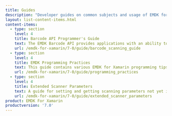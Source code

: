 ```yaml
---
title: Guides
description: "Developer guides on common subjects and usage of EMDK for Xamarin features and APIs."
layout: list-content-items.html
content-items:
  - type: section
    level: 4
    title: Barcode API Programmer's Guide
    text: The EMDK Barcode API provides applications with an ability to read a variety barcode labels using different scanner devices such as built-in imager/laser, built-in camera, Bluetooth ring scanners such as RS507 and RS600 and Pluggable ring scanner such as RS4000.
    url: /emdk-for-xamarin/7-0/guide/barcode_scanning_guide
  - type: section
    level: 4
    title: EMDK Programming Practices
    text: This guide contains various EMDK for Xamarin programming tips.
    url: /emdk-for-xamarin/7-0/guide/programming_practices
  - type: section
    level: 4
    title: Extended Scanner Parameters
    text: A guide for setting and getting scanning parameters not yet implemented with the class hierarchy or those being added in future.
    url: /emdk-for-xamarin/7-0/guide/extended_scanner_parameters
product: EMDK For Xamarin
productversion: '7.0'
---
```

           









